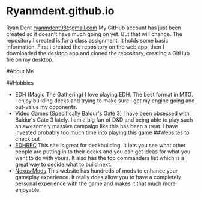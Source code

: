 # Ryanmdent.github.io
Ryan Dent ryanmdent98@gmail.com
My GitHub account has just been created so it doesn't have much going on yet. But that will change.
The repository I created is for a class assignment. It holds some basic information.
First i created the repository on the web app, then I downloaded the desktop app and cloned the repository, creating a GitHub file on my desktop.

#About Me

##Hobbies
* EDH (Magic The Gathering)
 I love playing EDH. The best format in MTG. I enjoy building decks and trying to make sure i get my engine going and out-value my opponents.
* Video Games (Specifically Baldur's Gate 3)
 I have been obsessed with Baldur's Gate 3 lately. I am a big fan of D&D and being able to play such an awesomely massive campaign like this has been a treat. I have invested probably too much time into playing this game
##Websites to check out
* [EDHREC](https://edhrec.com/)  This site is great for deckbuilding. It lets you see what other people are putting in to their decks and you can get ideas for what you want to do with yours. It also has the top commanders list which is a great way to decide what to build next.
* [Nexus Mods](https://www.nexusmods.com/baldursgate3/mods/)  This website has hundreds of mods to enhance your gameplay experience. It really does allow you to have a completely personal experience with the game and makes it that much more enjoyable.
